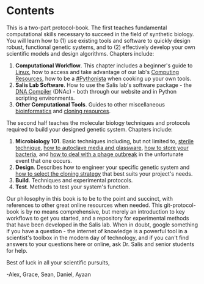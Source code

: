# Contents

This is a two-part protocol-book. The first teaches fundamental computational skills necessary to succeed in the field of synthetic biology. You will learn how to \(1\) use existing tools and software to quickly design robust, functional genetic systems, and to \(2\) effectively develop your own scientific models and design algorithms. Chapters include:

1. **Computational Workflow**. This chapter includes a beginner's guide to [Linux](../computational-workflow/linux/), how to access and take advantage of our lab's [Computing Resources](../computational-workflow/server-computing/), how to be a [\#Pythonista](../computational-workflow/dev/) when cooking up your own tools.
2. **Salis Lab Software**. How to use the Salis lab's software package - the [DNA Compiler](../salis-lab-software/dna-compiler/) \(DNAc\) - both through our website and in Python scripting environments.
3. **Other Computational Tools**. Guides to other miscellaneous [bioinformatics](../other-computational-tools/bioinformatics-tools/) and [cloning resources](../other-computational-tools/dna-sequence-editors/).

The second half teaches the molecular biology techniques and protocols required to build your designed genetic system. Chapters include:

1. **Microbiology 101**. Basic techniques including, but not limited to, [sterile technique](../molecular-biology/microbiology-101/best-practices.md), [how to autoclave media and glassware](../molecular-biology/microbiology-101/autoclaving.md), [how to store your bacteria](../molecular-biology/microbiology-101/bacteria-storage.md), and [how to deal with a phage outbreak](../molecular-biology/microbiology-101/bacteriophages.md) in the unfortunate event that one occurs.
2. **Design**. Describes how to engineer your specific genetic system and [how to select the cloning strategy]() that best suits your project's needs.
3. **Build**. Techniques and experimental protocols.
4. **Test**. Methods to test your system's function.

Our philosophy in this book is to be to the point and succinct, with references to other great online resources when needed. This git-protocol-book is by no means comprehensive, but merely an introduction to key workflows to get you started, and a repository for experimental methods that have been developed in the Salis lab. When in doubt, google something if you have a question - the internet of knowledge is a powerful tool in a scientist's toolbox in the modern day of technology, and if you can't find answers to your questions here or online, ask Dr. Salis and senior students for help.

Best of luck in all your scientific pursuits,

-Alex, Grace, Sean, Daniel, Ayaan

